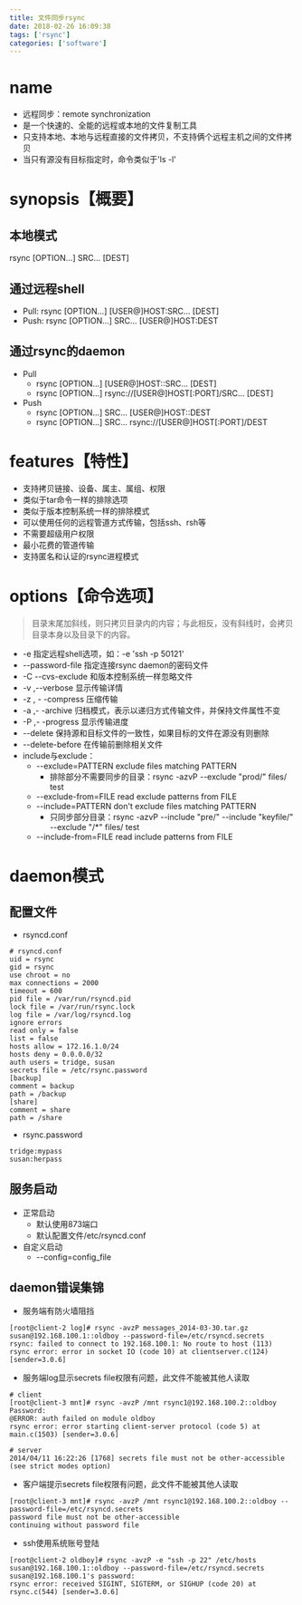 ```yaml
---
title: 文件同步rsync
date: 2018-02-26 16:09:38
tags: ['rsync']
categories: ['software']
---
```

# name
* 远程同步：remote synchronization
* 是一个快速的、全能的远程或本地的文件复制工具
* 只支持本地、本地与远程直接的文件拷贝，不支持俩个远程主机之间的文件拷贝
* 当只有源没有目标指定时，命令类似于'ls -l'

# synopsis【概要】
## 本地模式
rsync [OPTION...] SRC... [DEST]
## 通过远程shell
* Pull: rsync [OPTION...] [USER@]HOST:SRC... [DEST]
* Push: rsync [OPTION...] SRC... [USER@]HOST:DEST

## 通过rsync的daemon
* Pull
    - rsync [OPTION...] [USER@]HOST::SRC... [DEST]
    - rsync [OPTION...] rsync://[USER@]HOST[:PORT]/SRC... [DEST]
* Push
    - rsync [OPTION...] SRC... [USER@]HOST::DEST
    - rsync [OPTION...] SRC... rsync://[USER@]HOST[:PORT]/DEST

# features【特性】
* 支持拷贝链接、设备、属主、属组、权限
* 类似于tar命令一样的排除选项
* 类似于版本控制系统一样的排除模式
* 可以使用任何的远程管道方式传输，包括ssh、rsh等
* 不需要超级用户权限
* 最小花费的管道传输
* 支持匿名和认证的rsync进程模式

# options【命令选项】
>目录末尾加斜线，则只拷贝目录内的内容；与此相反，没有斜线时，会拷贝目录本身以及目录下的内容。

* -e 指定远程shell选项，如：-e 'ssh -p 50121'
* --password-file 指定连接rsync daemon的密码文件
* -C --cvs-exclude 和版本控制系统一样忽略文件
* -v ,--verbose  显示传输详情
* -z , - -compress 压缩传输
* -a ,- -archive 归档模式，表示以递归方式传输文件，并保持文件属性不变
* -P ,- -progress 显示传输进度
* --delete 保持源和目标文件的一致性，如果目标的文件在源没有则删除
* --delete-before 在传输前删除相关文件
* include与exclude：
    - --exclude=PATTERN       exclude files matching PATTERN
        + 排除部分不需要同步的目录：rsync -azvP --exclude "prod/" files/ test 
    - --exclude-from=FILE     read exclude patterns from FILE
    - --include=PATTERN       don't exclude files matching PATTERN
        +  只同步部分目录：rsync -azvP --include "pre/" --include "keyfile/" --exclude "/*" files/ test     
    - --include-from=FILE     read include patterns from FILE

# daemon模式
## 配置文件
* rsyncd.conf

```
# rsyncd.conf
uid = rsync
gid = rsync
use chroot = no
max connections = 2000
timeout = 600
pid file = /var/run/rsyncd.pid
lock file = /var/run/rsync.lock
log file = /var/log/rsyncd.log
ignore errors
read only = false
list = false
hosts allow = 172.16.1.0/24
hosts deny = 0.0.0.0/32
auth users = tridge, susan
secrets file = /etc/rsync.password
[backup]
comment = backup
path = /backup
[share]
comment = share
path = /share 
```

*  rsync.password

```
tridge:mypass
susan:herpass
```

## 服务启动
* 正常启动 
    -  默认使用873端口
    -  默认配置文件/etc/rsyncd.conf
* 自定义启动
    - --config=config_file

## daemon错误集锦
* 服务端有防火墙阻挡

```
[root@client-2 log]# rsync -avzP messages_2014-03-30.tar.gz susan@192.168.100.1::oldboy --password-file=/etc/rsyncd.secrets
rsync: failed to connect to 192.168.100.1: No route to host (113)
rsync error: error in socket IO (code 10) at clientserver.c(124) [sender=3.0.6]
```

* 服务端log显示secrets file权限有问题，此文件不能被其他人读取

```
# client
[root@client-3 mnt]# rsync -avzP /mnt rsync1@192.168.100.2::oldboy
Password: 
@ERROR: auth failed on module oldboy
rsync error: error starting client-server protocol (code 5) at main.c(1503) [sender=3.0.6]

# server
2014/04/11 16:22:26 [1768] secrets file must not be other-accessible (see strict modes option) 
```

* 客户端提示secrets file权限有问题，此文件不能被其他人读取

```
[root@client-3 mnt]# rsync -avzP /mnt rsync1@192.168.100.2::oldboy --password-file=/etc/rsyncd.secrets 
password file must not be other-accessible
continuing without password file 
```

* ssh使用系统账号登陆

```
[root@client-2 oldboy]# rsync -avzP -e "ssh -p 22" /etc/hosts susan@192.168.100.1::oldboy --password-file=/etc/rsyncd.secrets
susan@192.168.100.1's password: 
rsync error: received SIGINT, SIGTERM, or SIGHUP (code 20) at rsync.c(544) [sender=3.0.6]
```
